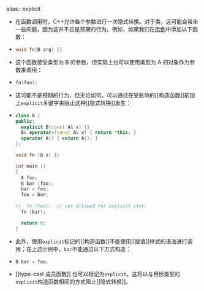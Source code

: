 alias:: explicit

- 在函数调用时，C++允许每个参数进行一次隐式转换。对于类，这可能会带来一些问题，因为这并不总是预期的行为。例如，如果我们在[示例](logseq://graph/Logseq?block-id=653280eb-8e9c-4d9e-a740-511017191a15)中添加以下函数：
- ``` cpp 
  void fn(B arg) {}
  ```
- 这个函数接受类型为 B 的参数，但实际上也可以使用类型为 A 的对象作为参数来调用：
- ```cpp
  fn(foo);
  ```
- 这可能不是预期的行为，但无论如何，可以通过在受影响的[[构造函数]]前加上`explicit`关键字来阻止这种[[隐式转换]]发生：
- ```cpp
  class B {
  public:
    explicit B(const A& x) {}
    B& operator=(const A& x) { return *this; }
    operator A() { return A(); }
  };
  
  void fn (B x) {}
  
  int main ()
  {
    A foo;
    B bar (foo);
    bar = foo;
    foo = bar;
    
  //  fn (foo);  // not allowed for explicit ctor.
    fn (bar);  
  
    return 0;
  }
  
  ```
- 此外，使用`explicit`标记的[[构造函数]]不能使用[[赋值]]样式的语法进行调用；在上述示例中，`bar`不能通过以下方式构造：
- ```cpp
  B bar = foo;
  ```
- [[type-cast 成员函数]] 也可以标记为`explicit`。这将以与目标类型的`explicit`构造函数相同的方式阻止[[隐式转换]]。